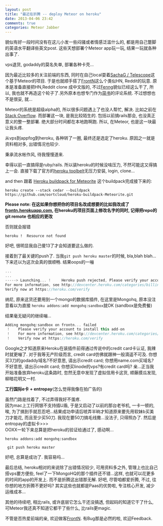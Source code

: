 ```yaml
---
layout: post
title: "最近在折腾 -- deploy Meteor on heroku"
date: 2013-04-06 23:42
comments: true
categories: Meteor Jabber 
---
```

貌似有好一段时间没有在这儿小发一些闷骚或者情感泛滥什么的, 都是用自己蹩脚的英语水平翻译些英文post. 这些天想部署个Meteor app玩一玩, 结果一玩就各种出事了.  

vps退货, godaddy的莫名失单, 部署各种卡壳...

因为最近比较多的关注前端的东西,  同时在自己local耍着[SachaG / Telescope](https://github.com/SachaG/Telescope)这个基于Meteor的项目. 于是也就顺手搭了[FrontN](http://frontn.com)这么个类似HN, Reddit的玩意. 原本是准备直接把HN,Reddit clone 成中文版的, 不过[Fenng](http://news.dbanotes.net/)貌似已经这么干了, 所以, 我也就不再造这个轮子了.另外原本也想专门作为[简书](http://jianshu.io)的评论系统. 不过想想也不是很妥, 就...

Meteor的系统是超级alpha的, 所以很多问题遇上了也没人帮忙, 解决. 比如之前在[Stack Overflow](http://stackoverflow.com/questions/15654637/same-helper-for-different-template). 而部署这一块, 是我比较陌生的. 包括以前搞rails那会, 也没真正意义的整一整部署. 绝大部分时间都在本地跑啊跑. 所以, 在Meteor, 也是这一块最让我头疼. 
<!--more -->
从vps到appfog到heroku, 各种转了一圈, 最终还是选定了heroku.  原因之一就是资料相对多, 出错情况也较少. 

秉承流水帐作风, 待我慢慢道来. 

幸得以前一直搞得是ruby/rails. 所以装heroku的时候没啥压力, 不然可能这又得搞上一会. 直接下载了官方的[heroku toolbelt](https://toolbelt.heroku.com/)无压力安装, login, clone...

and then 跟着 [Heroku buildpack for Meteorite](https://github.com/oortcloud/heroku-buildpack-Meteorite) 这个buildpack完成接下来的:

```
heroku create --stack cedar --buildpack https://github.com/oortcloud/heroku-buildpack-Meteorite.git
```
**Please note: 在这如果你想把你的项目名改成想要的比如我改成了[frontn.herokuapp.com](frontn.herokuapp.com), 在heroku的项目页面上修改名字的同时, 记得把repo的git remote 也相应的更改**

否则就会报错

```
heroku !  Resource not found
```
好吧, 很明显我自己傻13了才会知道要这么做的. 

接着到了最关键的push了.  当我`git push heroku master`的时候, bla,blah blah...下来还以为这次会真的很顺畅. 结果oops的一嘣

```javascript
...
...
-----> Launching... !     Heroku push rejected, Please verify your account to install this add-on
For more information, see http://devcenter.heroku.com/categories/billing
Verify now at https://heroku.com/verify
```
纳尼,  原来这货还要用到一个mongo的数据库插件, 在这里是Mongohq, 原本没注意看以为直接
`heroku addons:add mongohq:sandbox`就OK
(sandbox是免费餐)

结果毫无疑问的继续嘣...

```javascript
Adding mongohq:sandbox on frontn... failed
 !    Please verify your account to install this add-on
 !    For more information, see http://devcenter.heroku.com/categories/billing
 !    Verify now at https://heroku.com/verify
```

Google之才知道原来Heroku在装插件前得通过传说中的credit card卡认证, 我辣时就更嘣了. 对于我等无产阶级而言, credit card仿佛就跟神一般滴遥不可及. 你想买3刀的godaddy域名?不好意思, 请出示credit card; 你想用name.com买域名? 不好意思, 请出示credit card; 你想买linode的vps?有credit card吗? 亲...正当我开始准备放弃heroku这条路时, 忽然无意中发现了虚拟信用卡这货, 顺藤摸瓜发现, 柳暗花明又一村. 

**工行国际e卡 + entropay**(怎么觉得我像在拍广告的)

虽然门路是找着了, 不过弄得我好不蛋疼.  
因为mac上工行网银不支持插U盾, 于是又启动了以前的那台老爷机, 一卡一顿的, 唉, 为了搞到手就忍忍吧...结果成功申请后唬弄半晌才知道原来要先用软妹b买美刀才能花, 而且至少买50刀. 我现在要50刀搞毛线撒...没法子, 只得照办了. 然后是entropay的虚拟卡>>>  
OOXX一轮下来总算是把heroku的验证给通过了, 感动啊...  

`heroku addons:add mongohq:sandbox`

` git push heroku master`

好吧, 总算是成功了. 我容易吗...

最后总结, heroku相对的来说除了出错情况较少, 可用资料多之外, 管理上也比自己搭vps要方便些, feel了一下MongoHQ的那个插件还不错...这样, 也就可以花更多的时间的app的开发上. 而不是折腾这出错那无解.  好吧, 尽管咱都爱折腾, 不过, 往你想的地方折腾不更好吗? 其实这些也就都是Paas的优势啦, 专注核心开发, 减少运维成本...

其他的待续吧, 相比rails, 或许底层它怎么干还没搞透, 但起码的知道它干了什么, 可Meteor我还真不知道它都干了些什么, 比rails更magic. 

不管是否热爱前端的亲, 欢迎做客[FrontN](http://frontn.com). 有Bug那是必然的啦, 欢迎Feedback.